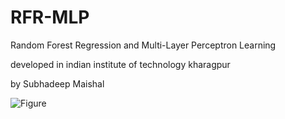 # RFR-MLP
Random Forest Regression and Multi-Layer Perceptron Learning



developed in indian institute of technology kharagpur

by Subhadeep Maishal


![Figure]([https://github.com/subhadeep-maishal/RFR-MLP/blob/main/seed%20forest.png) 
